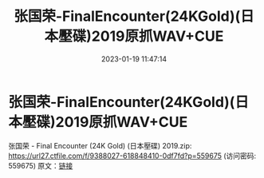 ﻿---
title: 张国荣-FinalEncounter(24KGold)(日本壓碟)2019原抓WAV+CUE
date: 2023-01-19 11:47:14
categories: WAV车载音乐、镜像
tags: 华语中文
---
# 张国荣-FinalEncounter(24KGold)(日本壓碟)2019原抓WAV+CUE

张国荣 - Final Encounter (24K Gold) (日本壓碟)
2019.zip: https://url27.ctfile.com/f/9388027-618848410-0df7fd?p=559675
(访问密码: 559675)
原文：[链接](https://blog.sina.com.cn/s/blog_1647c7e76010310ql.html)